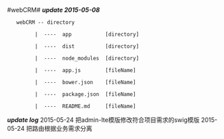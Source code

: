 #webCRM#
***update 2015-05-08***

       webCRM -- directory

             |  ----  app           [directory]

             |  ----  dist          [directory]

             |  ----  node_modules  [directory]

             |  ----  app.js        [fileName]

             |  ----  bower.json    [fileName]

             |  ----  package.json  [fileName]

             |  ----  README.md     [fileName]

***update log***
2015-05-24        把admin-lte模版修改符合项目需求的swig模版
2015-05-24        把路由根据业务需求分离
